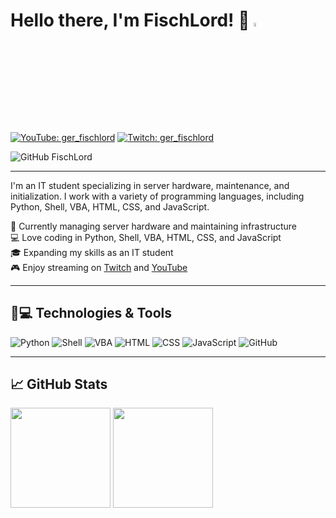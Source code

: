# Hello there, I'm FischLord! 🎣 <img src="https://media.giphy.com/media/hvRJCLFzcasrR4ia7z/giphy.gif" width="4%">

[![YouTube: ger_fischlord](https://img.shields.io/badge/-ger_fischlord-red?style=for-the-badge&logo=YouTube&logoColor=white&link=https://www.youtube.com/channel/ger_fischlord)](https://www.youtube.com/channel/ger_fischlord)
[![Twitch: ger_fischlord](https://img.shields.io/badge/-ger_fischlord-9146FF?style=for-the-badge&logo=Twitch&logoColor=white&link=https://www.twitch.tv/ger_fischlord)](https://www.twitch.tv/ger_fischlord)

![GitHub FischLord](https://img.shields.io/github/followers/FischLord?label=follow&style=social)

---

I'm an IT student specializing in server hardware, maintenance, and initialization. I work with a variety of programming languages, including Python, Shell, VBA, HTML, CSS, and JavaScript.

🔧 Currently managing server hardware and maintaining infrastructure\
💻 Love coding in Python, Shell, VBA, HTML, CSS, and JavaScript\
🎓 Expanding my skills as an IT student\
🎮 Enjoy streaming on [Twitch](https://www.twitch.tv/ger_fischlord) and [YouTube](https://www.youtube.com/channel/ger_fischlord)

---

## 🚀💻 Technologies & Tools

![Python](https://img.shields.io/badge/-Python-black?style=flat-square&logo=Python)
![Shell](https://img.shields.io/badge/-Shell-black?style=flat-square&logo=gnu-bash)
![VBA](https://img.shields.io/badge/-VBA-black?style=flat-square&logo=microsoft)
![HTML](https://img.shields.io/badge/-HTML-black?style=flat-square&logo=html5)
![CSS](https://img.shields.io/badge/-CSS-black?style=flat-square&logo=css3)
![JavaScript](https://img.shields.io/badge/-JavaScript-black?style=flat-square&logo=javascript)
![GitHub](https://img.shields.io/badge/-GitHub-181717?style=flat-square&logo=github)

---

## &#x1f4c8; GitHub Stats

<img height="160" src="https://github-readme-stats.vercel.app/api?username=FischLord&show_icons=true&theme=tokyonight">  
<img height="160" src="https://github-readme-stats.vercel.app/api/top-langs/?username=FischLord&langs_count=5&layout=compact&theme=tokyonight">
